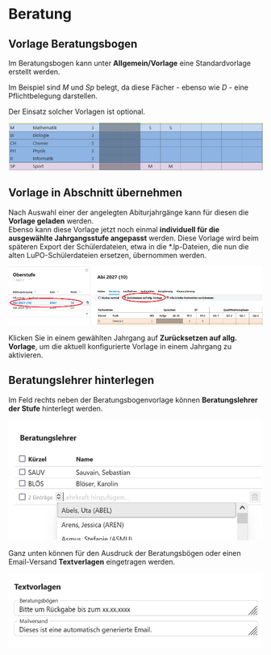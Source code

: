 # Beratung

## Vorlage Beratungsbogen
Im Beratungsbogen kann unter **Allgemein/Vorlage** eine Standardvorlage erstellt werden.

Im Beispiel sind *M* und *Sp* belegt, da diese Fächer - ebenso wie *D* - eine Pflichtbelegung darstellen.

Der Einsatz solcher Vorlagen ist optional.

![Eine Vorlage, bei der Mathe und Sport in der EF schon belegt sind.](./graphics/SVWS_Oberstufe_Beratung_1.png "Die Beratungsbögen können optional mit schon ausgefüllten Belegungen starten, etwa um Pflichtkurse schon einzutragen.") 

## Vorlage in Abschnitt übernehmen
Nach Auswahl einer der angelegten Abiturjahrgänge kann für diesen die **Vorlage geladen** werden.  
Ebenso kann diese Vorlage jetzt noch einmal **individuell für die ausgewählte Jahrgangsstufe angepasst** werden.
Diese Vorlage wird beim späteren Export der Schülerdateien, etwa in die \*.lp-Dateien, die nun die alten LuPO-Schülerdateien ersetzen, übernommen werden.  

![Die Vorlage wird in einem Jahrgang übernommen](./graphics/SVWS_Oberstufe_Beratung_2.png "Wählen Sie einen Jahrgang und übernehmen Sie die aktuelle Vorlage für diesen.") 

Klicken Sie in einem gewählten Jahrgang auf **Zurücksetzen auf allg. Vorlage**, um die aktuell konfigurierte Vorlage in einem Jahrgang zu aktivieren.

## Beratungslehrer hinterlegen
Im Feld rechts neben der Beratungsbogenvorlage können **Beratungslehrer der Stufe** hinterlegt werden.  

![Die Beratungslehrer werden in einem Jahrgang hinterlegt](./graphics/SVWS_Oberstufe_Beratung_4.png "Hinterlegen Sie die Beratungslehrer des Jahrgangs.") 

Ganz unten können für den Ausdruck der Beratungsbögen oder einen Email-Versand **Textverlagen** eingetragen werden.

![Es können Textbausteine für den E-Mailversand eingetragen werden.](./graphics/SVWS_Oberstufe_Beratung_3.png "Tragen Sie passende Texte ein, die beim E-Mailversand verwendet werden.") 

